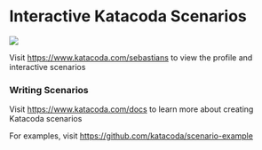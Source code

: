 # Interactive Katacoda Scenarios

[![](http://shields.katacoda.com/katacoda/sebastians/count.svg)](https://www.katacoda.com/sebastians "Get your profile on Katacoda.com")

Visit https://www.katacoda.com/sebastians to view the profile and interactive scenarios

### Writing Scenarios
Visit https://www.katacoda.com/docs to learn more about creating Katacoda scenarios

For examples, visit https://github.com/katacoda/scenario-example
